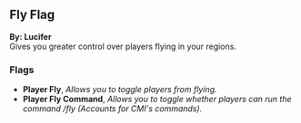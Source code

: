 ## Fly Flag
**By: Lucifer**<br>
Gives you greater control over players flying in your regions.
<br>

### Flags
* **Player Fly**, *Allows you to toggle players from flying.*
* **Player Fly Command**, *Allows you to toggle whether players can run the command /fly (Accounts for CMI's commands).*
